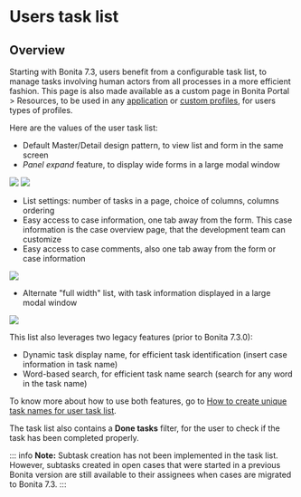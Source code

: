 # Users task list

## Overview

Starting with Bonita 7.3, users benefit from a configurable task list, to manage tasks involving human actors from all processes in a more efficient fashion.
This page is also made available as a custom page in Bonita Portal > Resources, to be used in any [application](applications.md) or [custom profiles](custom-profiles.md), for users types of profiles.

Here are the values of the user task list:

- Default Master/Detail design pattern, to view list and form in the same screen
- _Panel expand_ feature, to display wide forms in a large modal window

![](images/tasklist-elements.png)<!--{.img-responsive .img-thumbnail}-->
![](images/tasklist-popup.png)<!--{.img-responsive .img-thumbnail}-->

- List settings: number of tasks in a page, choice of columns, columns ordering
- Easy access to case information, one tab away from the form. This case information is the case overview page, that the development team can customize
- Easy access to case comments, also one tab away from the form or case information

![](images/tasklist-settings-and-tabs.png)<!--{.img-responsive .img-thumbnail}-->

- Alternate "full width" list, with task information displayed in a large modal window

![](images/tasklist-fullpage.png)<!--{.img-responsive .img-thumbnail}-->

This list also leverages two legacy features (prior to Bonita 7.3.0):
- Dynamic task display name, for efficient task identification (insert case information in task name)
- Word-based search, for efficient task name search (search for any word in the task name)

To know more about how to use both features, go to [How to create unique task names for user task list](optimize-user-tasklist.md).

The task list also contains a **Done tasks** filter, for the user to check if the task has been completed properly.

::: info
**Note:** Subtask creation has not been implemented in the task list. However, subtasks created in open cases that were started in a previous Bonita version are still available to their assignees when cases are migrated to Bonita 7.3.
:::
